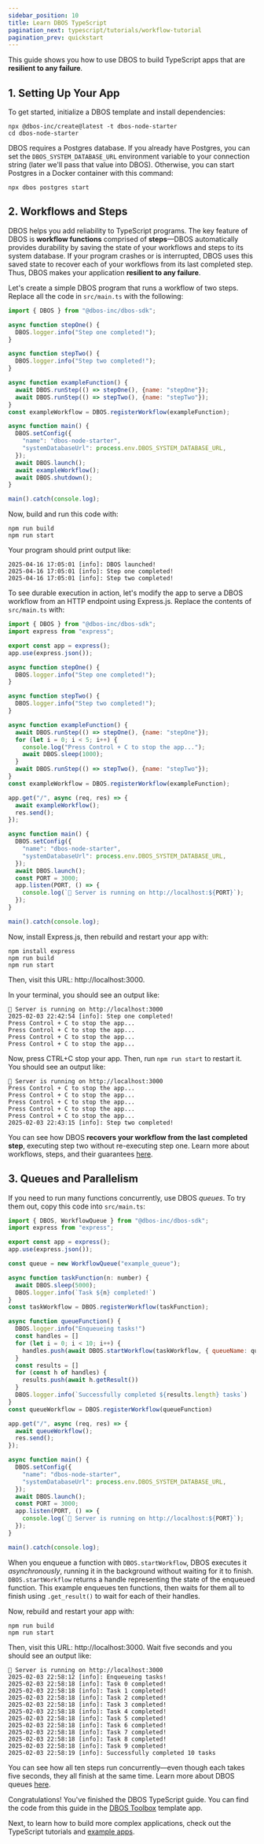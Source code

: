```yaml
---
sidebar_position: 10
title: Learn DBOS TypeScript
pagination_next: typescript/tutorials/workflow-tutorial
pagination_prev: quickstart
---
```


This guide shows you how to use DBOS to build TypeScript apps that are **resilient to any failure**.

## 1. Setting Up Your App

To get started, initialize a DBOS template and install dependencies:

```shell
npx @dbos-inc/create@latest -t dbos-node-starter
cd dbos-node-starter
```

DBOS requires a Postgres database.
If you already have Postgres, you can set the `DBOS_SYSTEM_DATABASE_URL` environment variable to your connection string (later we'll pass that value into DBOS).
Otherwise, you can start Postgres in a Docker container with this command:

```shell
npx dbos postgres start
```

## 2. Workflows and Steps

DBOS helps you add reliability to TypeScript programs.  The key feature of DBOS is **workflow functions** comprised of **steps**&mdash;DBOS automatically provides durability by saving the state of your workflows and steps to its system database.  If your program crashes or is interrupted, DBOS uses this saved state to recover each of your workflows from its last completed step.  Thus, DBOS makes your application **resilient to any failure**.

Let's create a simple DBOS program that runs a workflow of two steps.  Replace all the code in `src/main.ts` with the following:

```javascript showLineNumbers title="src/main.ts"
import { DBOS } from "@dbos-inc/dbos-sdk";

async function stepOne() {
  DBOS.logger.info("Step one completed!");
}

async function stepTwo() {
  DBOS.logger.info("Step two completed!");
}

async function exampleFunction() {
  await DBOS.runStep(() => stepOne(), {name: "stepOne"});
  await DBOS.runStep(() => stepTwo(), {name: "stepTwo"});
}
const exampleWorkflow = DBOS.registerWorkflow(exampleFunction);

async function main() {
  DBOS.setConfig({
    "name": "dbos-node-starter",
    "systemDatabaseUrl": process.env.DBOS_SYSTEM_DATABASE_URL,
  });
  await DBOS.launch();
  await exampleWorkflow();
  await DBOS.shutdown();
}

main().catch(console.log);
```

Now, build and run this code with:

```shell
npm run build
npm run start
```
Your program should print output like:

```
2025-04-16 17:05:01 [info]: DBOS launched!
2025-04-16 17:05:01 [info]: Step one completed!
2025-04-16 17:05:01 [info]: Step two completed!
```

To see durable execution in action, let's modify the app to serve a DBOS workflow from an HTTP endpoint using Express.js.
Replace the contents of `src/main.ts` with:

```javascript showLineNumbers title="src/main.ts"
import { DBOS } from "@dbos-inc/dbos-sdk";
import express from "express";

export const app = express();
app.use(express.json());

async function stepOne() {
  DBOS.logger.info("Step one completed!");
}

async function stepTwo() {
  DBOS.logger.info("Step two completed!");
}

async function exampleFunction() {
  await DBOS.runStep(() => stepOne(), {name: "stepOne"});
  for (let i = 0; i < 5; i++) {
    console.log("Press Control + C to stop the app...");
    await DBOS.sleep(1000);
  }
  await DBOS.runStep(() => stepTwo(), {name: "stepTwo"});
}
const exampleWorkflow = DBOS.registerWorkflow(exampleFunction);

app.get("/", async (req, res) => {
  await exampleWorkflow();
  res.send();
});

async function main() {
  DBOS.setConfig({
    "name": "dbos-node-starter",
    "systemDatabaseUrl": process.env.DBOS_SYSTEM_DATABASE_URL,
  });
  await DBOS.launch();
  const PORT = 3000;
  app.listen(PORT, () => {
    console.log(`🚀 Server is running on http://localhost:${PORT}`);
  });
}

main().catch(console.log);
```

Now, install Express.js, then rebuild and restart your app with:

```shell
npm install express
npm run build
npm run start
```

Then, visit this URL: http://localhost:3000.

In your terminal, you should see an output like:

```
🚀 Server is running on http://localhost:3000
2025-02-03 22:42:54 [info]: Step one completed!
Press Control + C to stop the app...
Press Control + C to stop the app...
Press Control + C to stop the app...
Press Control + C to stop the app...
```

Now, press CTRL+C stop your app. Then, run `npm run start` to restart it. You should see an output like:

```
🚀 Server is running on http://localhost:3000
Press Control + C to stop the app...
Press Control + C to stop the app...
Press Control + C to stop the app...
Press Control + C to stop the app...
Press Control + C to stop the app...
2025-02-03 22:43:15 [info]: Step two completed!
```

You can see how DBOS **recovers your workflow from the last completed step**, executing step two without re-executing step one.
Learn more about workflows, steps, and their guarantees [here](./tutorials/workflow-tutorial.md).

## 3. Queues and Parallelism

If you need to run many functions concurrently, use DBOS _queues_.
To try them out, copy this code into `src/main.ts`:

```javascript showLineNumbers title="src/main.ts"
import { DBOS, WorkflowQueue } from "@dbos-inc/dbos-sdk";
import express from "express";

export const app = express();
app.use(express.json());

const queue = new WorkflowQueue("example_queue");

async function taskFunction(n: number) {
  await DBOS.sleep(5000);
  DBOS.logger.info(`Task ${n} completed!`)
}
const taskWorkflow = DBOS.registerWorkflow(taskFunction);

async function queueFunction() {
  DBOS.logger.info("Enqueueing tasks!")
  const handles = []
  for (let i = 0; i < 10; i++) {
    handles.push(await DBOS.startWorkflow(taskWorkflow, { queueName: queue.name })(i))
  }
  const results = []
  for (const h of handles) {
    results.push(await h.getResult())
  }
  DBOS.logger.info(`Successfully completed ${results.length} tasks`)
}
const queueWorkflow = DBOS.registerWorkflow(queueFunction)

app.get("/", async (req, res) => {
  await queueWorkflow();
  res.send();
});

async function main() {
  DBOS.setConfig({
    "name": "dbos-node-starter",
    "systemDatabaseUrl": process.env.DBOS_SYSTEM_DATABASE_URL,
  });
  await DBOS.launch();
  const PORT = 3000;
  app.listen(PORT, () => {
    console.log(`🚀 Server is running on http://localhost:${PORT}`);
  });
}

main().catch(console.log);
```

When you enqueue a function with `DBOS.startWorkflow`, DBOS executes it _asynchronously_, running it in the background without waiting for it to finish.
`DBOS.startWorkflow` returns a handle representing the state of the enqueued function.
This example enqueues ten functions, then waits for them all to finish using `.get_result()` to wait for each of their handles.

Now, rebuild and restart your app with:

```shell
npm run build
npm run start
```

Then, visit this URL: http://localhost:3000.
Wait five seconds and you should see an output like:

```
🚀 Server is running on http://localhost:3000
2025-02-03 22:58:12 [info]: Enqueueing tasks!
2025-02-03 22:58:18 [info]: Task 0 completed!
2025-02-03 22:58:18 [info]: Task 1 completed!
2025-02-03 22:58:18 [info]: Task 2 completed!
2025-02-03 22:58:18 [info]: Task 3 completed!
2025-02-03 22:58:18 [info]: Task 4 completed!
2025-02-03 22:58:18 [info]: Task 5 completed!
2025-02-03 22:58:18 [info]: Task 6 completed!
2025-02-03 22:58:18 [info]: Task 7 completed!
2025-02-03 22:58:18 [info]: Task 8 completed!
2025-02-03 22:58:18 [info]: Task 9 completed!
2025-02-03 22:58:19 [info]: Successfully completed 10 tasks
```

You can see how all ten steps run concurrently&mdash;even though each takes five seconds, they all finish at the same time.
Learn more about DBOS queues [here](./tutorials/queue-tutorial.md).

Congratulations!  You've finished the DBOS TypeScript guide.
You can find the code from this guide in the [DBOS Toolbox](https://github.com/dbos-inc/dbos-demo-apps/tree/main/typescript/dbos-node-toolbox) template app.

Next, to learn how to build more complex applications, check out the TypeScript tutorials and [example apps](../examples/index.md).